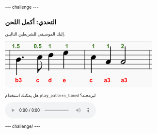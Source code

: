 \--- challenge \---

## التحدي: أكمل اللحن

إليك الموسيقى للشريطين التاليين.

![لقطة الشاشة](images/tetris-notes3.png)

هل يمكنك استخدام `play_pattern_timed` لبرمجته؟

<div id="audio-preview" class="pdf-hidden">
  <audio controls preload> <source src="resources/tetris-c1.mp3" type="audio/mpeg"> المتصفح الخاص بك لا يدعم عنصر <code>الصوت </code>. </audio>
</div>

\--- challenge/ \---